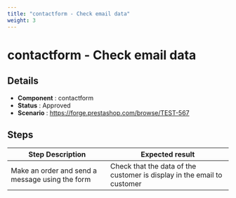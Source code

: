 ```yaml
---
title: "contactform - Check email data"
weight: 3
---
```


# contactform - Check email data
## Details
* **Component** : contactform
* **Status** : Approved
* **Scenario** : https://forge.prestashop.com/browse/TEST-567

## Steps
| Step Description | Expected result |
| ----- | ----- |
| Make an order and send a message using the form | Check that the data of the customer is display in the email to customer |
